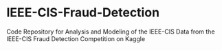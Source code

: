 # IEEE-CIS-Fraud-Detection
Code Repository for Analysis and Modeling of the IEEE-CIS Data from the IEEE-CIS Fraud Detection Competition on Kaggle
